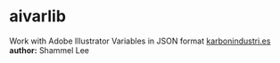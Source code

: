 # aivarlib
Work with Adobe Illustrator Variables in JSON format
[karbonindustri.es](http//karbonindustri.es "Karbon Industries website")
**author:** Shammel Lee
